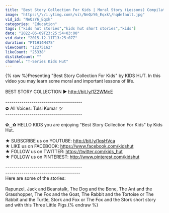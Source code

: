 ```yaml
---
title: "Best Story Collection For Kids | Moral Story (Lessons) Compilation By Kids Hut | T Series Kids Hut"
image: "https:\/\/i.ytimg.com\/vi\/NeQzY6_Eqxk\/hqdefault.jpg"
vid_id: "NeQzY6_Eqxk"
categories: "Education"
tags: ["kids hut stories","kids hut short stories","kids"]
date: "2022-06-09T23:25:54+03:00"
vid_date: "2015-12-11T13:25:07Z"
duration: "PT1H14M47S"
viewcount: "12275162"
likeCount: "25338"
dislikeCount: ""
channel: "T-Series Kids Hut"
---
```

{% raw %}Presenting &quot;Best Story Collection For Kids&quot; by KIDS HUT. In this video you may learn some moral and important lessons of life.<br /><br />BEST STORY COLLECTION ► <a rel="nofollow" target="blank" href="http://bit.ly/1Z2WMcE">http://bit.ly/1Z2WMcE</a><br /><br />--------------------------------------<br />✿ All Voices: Tulsi Kumar ツ<br />--------------------------------------<br /><br />✿‿✿ HELLO KIDS you are enjoying &quot;Best Story Collection For Kids&quot; by Kids Hut.<br /><br />★ SUBSCRIBE us on YOUTUBE: <a rel="nofollow" target="blank" href="http://bit.ly/1qsHVca">http://bit.ly/1qsHVca</a><br />★ LIKE us on FACEBOOK: <a rel="nofollow" target="blank" href="https://www.facebook.com/kidshut">https://www.facebook.com/kidshut</a><br />★ FOLLOW us on TWITTER: <a rel="nofollow" target="blank" href="https://twitter.com/kids_hut">https://twitter.com/kids_hut</a><br />★ FOLLOW us on PINTEREST: <a rel="nofollow" target="blank" href="http://www.pinterest.com/kidshut">http://www.pinterest.com/kidshut</a><br /><br />--------------------------------------<br />-------------------------------------<br />Here are some of the stories:<br /><br />Rapunzel, Jack and Beanstalk, The Dog and the Bone, The Ant and the Grasshopper, The Fox and the Goat, The Rabbit and the Tortoise or The Rabbit and the Turtle, Stork and Fox or The Fox and the Stork short story and with this Three Little Pigs.{% endraw %}
